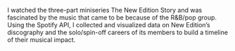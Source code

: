 I watched the three-part miniseries The New Edition Story and was fascinated by the music that came to be because of the R&B/pop group. <br>
Using the Spotify API, I collected and visualized data on New Edition’s discography and the solo/spin-off careers of its members to build a timeline of their musical impact.
